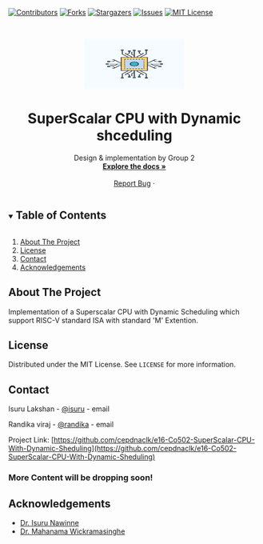 [![Contributors][contributors-shield]][contributors-url]
[![Forks][forks-shield]][forks-url]
[![Stargazers][stars-shield]][stars-url]
[![Issues][issues-shield]][issues-url]
[![MIT License][license-shield]][license-url]

<!-- PROJECT LOGO -->
<br />
<p align="center">
    <img src="https://github.com/IsuruLakshan97/e16-Co502-SuperScalar-CPU-With-Dynamic-Sheduling/blob/main/asset/logo/cpu-microchip-processor-technology.png" alt="Logo" width="200" height="100">

  <h1 align="center">SuperScalar CPU with Dynamic shceduling</h1>

  <p align="center">
    Design & implementation by Group 2
    <br />
    <a href="https://github.com/cepdnaclk/e16-Co502-SuperScalar-CPU-With-Dynamic-Sheduling"><strong>Explore the docs »</strong></a>
    <br />
    <br />
    <a href="https://github.com/cepdnaclk/e16-Co502-SuperScalar-CPU-With-Dynamic-Sheduling/issues">Report Bug</a>
    ·
  </p>
</p>

<!-- TABLE OF CONTENTS -->
<details open="open">
  <summary><h2 style="display: inline-block">Table of Contents</h2></summary>
  <ol>
    <li>
      <a href="#about-the-project">About The Project</a>
    </li>
    <li><a href="#license">License</a></li>
    <li><a href="#contact">Contact</a></li>
    <li><a href="#acknowledgements">Acknowledgements</a></li>
  </ol>
</details>

<!-- ABOUT THE PROJECT -->

## About The Project

Implementation of a Superscalar CPU with Dynamic Scheduling which support RISC-V standard ISA with standard 'M' Extention.

<!-- LICENSE -->

## License

Distributed under the MIT License. See `LICENSE` for more information.

<!-- CONTACT -->

## Contact

Isuru Lakshan - [@isuru](eng.isurulakshan@gmail.com) - email

Randika viraj - [@randika](eng.isurulakshan@gmail.com) - email

Project Link: [https://github.com/cepdnaclk/e16-Co502-SuperScalar-CPU-With-Dynamic-Sheduling](https://github.com/cepdnaclk/e16-Co502-SuperScalar-CPU-With-Dynamic-Sheduling)

### More Content will be dropping soon!

<!-- ACKNOWLEDGEMENTS -->

## Acknowledgements

- [Dr. Isuru Nawinne]()
- [Dr. Mahanama Wickramasinghe]()

<!-- MARKDOWN LINKS & IMAGES -->

[contributors-shield]: https://img.shields.io/github/contributors/cepdnaclk/e16-Co502-SuperScalar-CPU-With-Dynamic-Sheduling.svg?style=for-the-badge
[contributors-url]: https://github.com/cepdnaclk/e16-Co502-SuperScalar-CPU-With-Dynamic-Sheduling/graphs/contributors
[forks-shield]: https://img.shields.io/github/forks/cepdnaclk/e16-Co502-SuperScalar-CPU-With-Dynamic-Sheduling.svg?style=for-the-badge
[forks-url]: https://github.com/cepdnaclk/e16-Co502-SuperScalar-CPU-With-Dynamic-Sheduling/network/members
[stars-shield]: https://img.shields.io/github/stars/cepdnaclk/e16-Co502-SuperScalar-CPU-With-Dynamic-Sheduling.svg?style=for-the-badge
[stars-url]: https://github.com/cepdnaclk/e16-Co502-SuperScalar-CPU-With-Dynamic-Sheduling/stargazers
[issues-shield]: https://img.shields.io/github/issues/cepdnaclk/e16-Co502-SuperScalar-CPU-With-Dynamic-Sheduling.svg?style=for-the-badge
[issues-url]: https://github.com/cepdnaclk/e16-Co502-SuperScalar-CPU-With-Dynamic-Sheduling/issues
[license-shield]: https://img.shields.io/github/license/cepdnaclk/e16-Co502-SuperScalar-CPU-With-Dynamic-Sheduling.svg?style=for-the-badge
[license-url]: https://github.com/cepdnaclk/e16-Co502-SuperScalar-CPU-With-Dynamic-Sheduling/blob/master/LICENSE.txt
[linkedin-shield]: https://img.shields.io/badge/-LinkedIn-black.svg?style=for-the-badge&logo=linkedin&colorB=555
[linkedin-url]: https://linkedin.com/in/github_username

